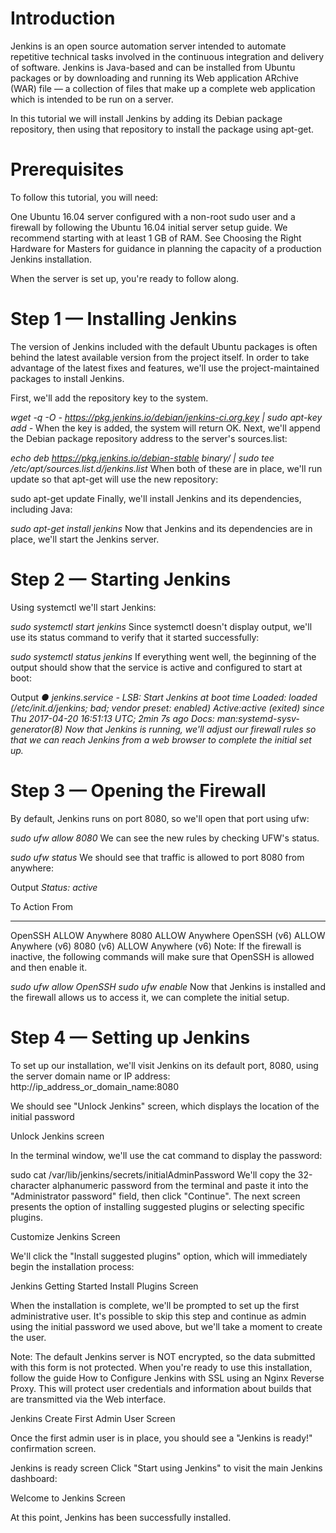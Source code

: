 # Introduction
Jenkins is an open source automation server intended to automate repetitive technical tasks involved in the continuous integration and delivery of software. Jenkins is Java-based and can be installed from Ubuntu packages or by downloading and running its Web application ARchive (WAR) file — a collection of files that make up a complete web application which is intended to be run on a server.

In this tutorial we will install Jenkins by adding its Debian package repository, then using that repository to install the package using apt-get.

# Prerequisites

To follow this tutorial, you will need:

One Ubuntu 16.04 server configured with a non-root sudo user and a firewall by following the Ubuntu 16.04 initial server setup guide. We recommend starting with at least 1 GB of RAM. See Choosing the Right Hardware for Masters for guidance in planning the capacity of a production Jenkins installation.

When the server is set up, you're ready to follow along.

# Step 1 — Installing Jenkins
The version of Jenkins included with the default Ubuntu packages is often behind the latest available version from the project itself. In order to take advantage of the latest fixes and features, we'll use the project-maintained packages to install Jenkins.

First, we'll add the repository key to the system.

*wget -q -O - https://pkg.jenkins.io/debian/jenkins-ci.org.key | sudo apt-key add -*
When the key is added, the system will return OK. Next, we'll append the Debian package repository address to the server's sources.list:

*echo deb https://pkg.jenkins.io/debian-stable binary/ | sudo tee /etc/apt/sources.list.d/jenkins.list*
When both of these are in place, we'll run update so that apt-get will use the new repository:

sudo apt-get update
Finally, we'll install Jenkins and its dependencies, including Java:

*sudo apt-get install jenkins*
Now that Jenkins and its dependencies are in place, we'll start the Jenkins server.

# Step 2 — Starting Jenkins
Using systemctl we'll start Jenkins:

*sudo systemctl start jenkins*
Since systemctl doesn't display output, we'll use its status command to verify that it started successfully:

*sudo systemctl status jenkins*
If everything went well, the beginning of the output should show that the service is active and configured to start at boot:

Output
*● jenkins.service - LSB: Start Jenkins at boot time
  Loaded: loaded (/etc/init.d/jenkins; bad; vendor preset: enabled)
  Active:active (exited) since Thu 2017-04-20 16:51:13 UTC; 2min 7s ago
    Docs: man:systemd-sysv-generator(8)
Now that Jenkins is running, we'll adjust our firewall rules so that we can reach Jenkins from a web browser to complete the initial set up.*

# Step 3 — Opening the Firewall
By default, Jenkins runs on port 8080, so we'll open that port using ufw:

*sudo ufw allow 8080*
We can see the new rules by checking UFW's status.

*sudo ufw status*
We should see that traffic is allowed to port 8080 from anywhere:

Output
*Status: active*

To                         Action      From
--                         ------      ----
OpenSSH                    ALLOW       Anywhere
8080                       ALLOW       Anywhere
OpenSSH (v6)               ALLOW       Anywhere (v6)
8080 (v6)                  ALLOW       Anywhere (v6)
Note: If the firewall is inactive, the following commands will make sure that OpenSSH is allowed and then enable it.

*sudo ufw allow OpenSSH*
*sudo ufw enable*
Now that Jenkins is installed and the firewall allows us to access it, we can complete the initial setup.

# Step 4 — Setting up Jenkins
To set up our installation, we'll visit Jenkins on its default port, 8080, using the server domain name or IP address: http://ip_address_or_domain_name:8080

We should see "Unlock Jenkins" screen, which displays the location of the initial password

Unlock Jenkins screen

In the terminal window, we'll use the cat command to display the password:

sudo cat /var/lib/jenkins/secrets/initialAdminPassword
We'll copy the 32-character alphanumeric password from the terminal and paste it into the "Administrator password" field, then click "Continue". The next screen presents the option of installing suggested plugins or selecting specific plugins.

Customize Jenkins Screen

We'll click the "Install suggested plugins" option, which will immediately begin the installation process:

Jenkins Getting Started Install Plugins Screen

When the installation is complete, we'll be prompted to set up the first administrative user. It's possible to skip this step and continue as admin using the initial password we used above, but we'll take a moment to create the user.

Note: The default Jenkins server is NOT encrypted, so the data submitted with this form is not protected. When you're ready to use this installation, follow the guide How to Configure Jenkins with SSL using an Nginx Reverse Proxy. This will protect user credentials and information about builds that are transmitted via the Web interface.

Jenkins Create First Admin User Screen

Once the first admin user is in place, you should see a "Jenkins is ready!" confirmation screen.

Jenkins is ready screen
Click "Start using Jenkins" to visit the main Jenkins dashboard:

Welcome to Jenkins Screen

At this point, Jenkins has been successfully installed.